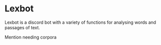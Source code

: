 # Lexbot
Lexbot is a discord bot with a variety of functions for analysing words and passages of text.

Mention needing corpora
